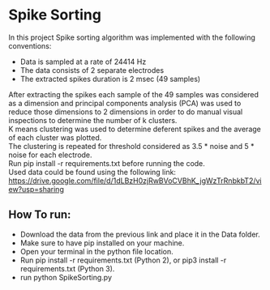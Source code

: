 # Spike Sorting
In this project Spike sorting algorithm was implemented with the following conventions:
- Data is sampled at a rate of 24414 Hz
- The data consists of 2 separate electrodes
- The extracted spikes duration is 2 msec (49 samples)

After extracting the spikes each sample of the 49 samples was considered as a dimension and principal components analysis (PCA) was used to reduce those dimensions to 2 dimensions in order to do manual visual inspections to determine the number of k clusters.\
K means clustering was used to determine deferent spikes and the average  of each cluster was plotted.\
The clustering is repeated for threshold considered as 3.5 * noise and 5 * noise for each electrode.\
Run pip install -r requirements.txt before running the code.\
Used data could be found using the following link: https://drive.google.com/file/d/1dLBzH0zjRwBVoCVBhK_jgWzTrRnbkbT2/view?usp=sharing 

## How To run:
- Download the data from the previous link and place it in the Data folder.
- Make sure to have pip installed on your machine.
- Open your terminal in the python file location.
- Run pip install -r requirements.txt (Python 2), or pip3 install -r requirements.txt (Python 3).
- run python  SpikeSorting.py
